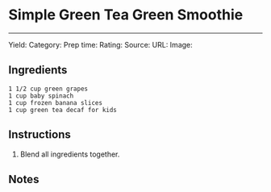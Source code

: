 # Simple Green Tea Green Smoothie
---
Yield:
Category:
Prep time:
Rating:
Source:
URL:
Image: 

## Ingredients
    1 1/2 cup green grapes
    1 cup baby spinach
    1 cup frozen banana slices
    1 cup green tea decaf for kids

## Instructions
1. Blend all ingredients together. 

## Notes


